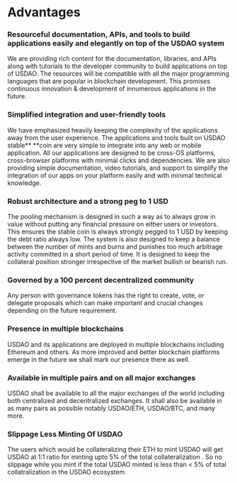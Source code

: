 # Advantages

### **Resourceful documentation, APIs, and tools to build applications easily and elegantly on top of the USDAO system**&#x20;

We are providing rich content for the documentation, libraries, and APIs along with tutorials to the developer community to build applications on top of USDAO. The resources will be compatible with all the major programming languages that are popular in blockchain development. This promises continuous innovation & development of innumerous applications in the future.

### &#x20;**Simplified integration and user-friendly tools**

We have emphasized heavily keeping the complexity of the applications away from the user experience. The applications and tools built on USDAO stable** **coin are very simple to integrate into any web or mobile application. All our applications are designed to be cross-OS platforms, cross-browser platforms with minimal clicks and dependencies. We are also providing simple documentation, video tutorials, and support to simplify the integration of our apps on your platform easily and with minimal technical knowledge.

### **Robust architecture and a strong peg to 1 USD**

The pooling mechanism is designed in such a way as to always grow in value without putting any financial pressure on either users or investors. This ensures the stable coin is always strongly pegged to 1 USD by keeping the debt ratio always low. The system is also designed to keep a balance between the number of mints and burns and punishes too much arbitrage activity committed in a short period of time. It is designed to keep the collateral position stronger irrespective of the market bullish or bearish run.

### **Governed by a 100 percent decentralized community**

Any person with governance tokens has the right to create, vote, or delegate proposals which can make important and crucial changes depending on the future requirement.

### **Presence in multiple blockchains**

USDAO and its applications are deployed in multiple blockchains including Ethereum and others. As more improved and better blockchain platforms emerge in the future we shall mark our presence there as well.

### **Available in multiple pairs and on all major exchanges**

USDAO shall be available to all the major exchanges of the world including both centralized and decentralized exchanges. It shall also be available in as many pairs as possible notably USDAO/ETH, USDAO/BTC, and many more.

### Slippage Less Minting Of USDAO

The users which would be collateralizing their ETH to mint USDAO will get USDAO at 1:1 ratio for minting upto 5% of the total collateralization . So no slippage while you mint if the total USDAO minted is less than < 5% of total collatralization in the USDAO ecosystem
